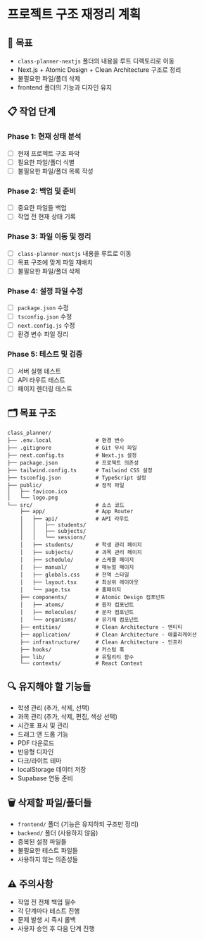 # 프로젝트 구조 재정리 계획

## 🎯 목표

- `class-planner-nextjs` 폴더의 내용을 루트 디렉토리로 이동
- Next.js + Atomic Design + Clean Architecture 구조로 정리
- 불필요한 파일/폴더 삭제
- frontend 폴더의 기능과 디자인 유지

## 📋 작업 단계

### Phase 1: 현재 상태 분석

- [ ] 현재 프로젝트 구조 파악
- [ ] 필요한 파일/폴더 식별
- [ ] 불필요한 파일/폴더 목록 작성

### Phase 2: 백업 및 준비

- [ ] 중요한 파일들 백업
- [ ] 작업 전 현재 상태 기록

### Phase 3: 파일 이동 및 정리

- [ ] `class-planner-nextjs` 내용을 루트로 이동
- [ ] 목표 구조에 맞게 파일 재배치
- [ ] 불필요한 파일/폴더 삭제

### Phase 4: 설정 파일 수정

- [ ] `package.json` 수정
- [ ] `tsconfig.json` 수정
- [ ] `next.config.js` 수정
- [ ] 환경 변수 파일 정리

### Phase 5: 테스트 및 검증

- [ ] 서버 실행 테스트
- [ ] API 라우트 테스트
- [ ] 페이지 렌더링 테스트

## 🗂️ 목표 구조

```
class_planner/
├── .env.local              # 환경 변수
├── .gitignore              # Git 무시 파일
├── next.config.ts          # Next.js 설정
├── package.json            # 프로젝트 의존성
├── tailwind.config.ts      # Tailwind CSS 설정
├── tsconfig.json           # TypeScript 설정
├── public/                 # 정적 파일
│   ├── favicon.ico
│   └── logo.png
└── src/                    # 소스 코드
    ├── app/                # App Router
    │   ├── api/            # API 라우트
    │   │   ├── students/
    │   │   ├── subjects/
    │   │   └── sessions/
    │   ├── students/       # 학생 관리 페이지
    │   ├── subjects/       # 과목 관리 페이지
    │   ├── schedule/       # 스케줄 페이지
    │   ├── manual/         # 매뉴얼 페이지
    │   ├── globals.css     # 전역 스타일
    │   ├── layout.tsx      # 최상위 레이아웃
    │   └── page.tsx        # 홈페이지
    ├── components/         # Atomic Design 컴포넌트
    │   ├── atoms/          # 원자 컴포넌트
    │   ├── molecules/      # 분자 컴포넌트
    │   └── organisms/      # 유기체 컴포넌트
    ├── entities/           # Clean Architecture - 엔티티
    ├── application/        # Clean Architecture - 애플리케이션
    ├── infrastructure/     # Clean Architecture - 인프라
    ├── hooks/              # 커스텀 훅
    ├── lib/                # 유틸리티 함수
    └── contexts/           # React Context
```

## 🔍 유지해야 할 기능들

- 학생 관리 (추가, 삭제, 선택)
- 과목 관리 (추가, 삭제, 편집, 색상 선택)
- 시간표 표시 및 관리
- 드래그 앤 드롭 기능
- PDF 다운로드
- 반응형 디자인
- 다크/라이트 테마
- localStorage 데이터 저장
- Supabase 연동 준비

## 🗑️ 삭제할 파일/폴더들

- `frontend/` 폴더 (기능은 유지하되 구조만 정리)
- `backend/` 폴더 (사용하지 않음)
- 중복된 설정 파일들
- 불필요한 테스트 파일들
- 사용하지 않는 의존성들

## ⚠️ 주의사항

- 작업 전 전체 백업 필수
- 각 단계마다 테스트 진행
- 문제 발생 시 즉시 롤백
- 사용자 승인 후 다음 단계 진행
